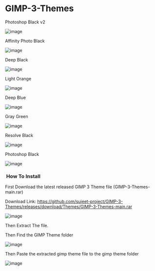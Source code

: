# GIMP-3-Themes

Photoshop Black v2

![image](https://user-images.githubusercontent.com/100540808/159771612-b2fa84e8-0f4b-4ebb-b303-2c86a499089d.png)

Affinity Photo Black

![image](https://user-images.githubusercontent.com/100540808/159771860-969cffb8-d09d-4f25-b8e6-6c165405f1b0.png)



Deep Black

![image](https://user-images.githubusercontent.com/100540808/155973246-6dd89aa0-983d-45d4-87de-ed5d8761ef54.png)

Light Orange

![image](https://user-images.githubusercontent.com/100540808/155973330-cd3520aa-e8e7-4d91-8434-7ee36cc5083c.png)

Deep Blue

![image](https://user-images.githubusercontent.com/100540808/156065844-6006f3cc-9db0-42bf-a9a5-28772c079773.png)


Gray Green

![image](https://user-images.githubusercontent.com/100540808/155973403-e8848590-aae4-4ff6-bf27-d1a598b2a458.png)

Resolve Black

![image](https://user-images.githubusercontent.com/100540808/158034116-83f70f98-7271-46a6-a5cd-98cc785f68f7.png)

Photoshop Black

![image](https://user-images.githubusercontent.com/100540808/158363827-38d77bde-fe84-48fa-a374-f4140b3fbd65.png)




<h3 style="text-align: left;">&nbsp;How To Install</h3>


First Download the latest released GIMP 3 Theme file (GIMP-3-Themes-main.rar)

Download Link: https://github.com/sujeet-project/GIMP-3-Themes/releases/download/Themes/GIMP-3-Themes-main.rar

![image](https://user-images.githubusercontent.com/100540808/179615987-d37b5ea0-b7fe-49fe-a601-2867112adbdb.png)

Then Extract The file.

Then Find the GIMP Theme folder

![image](https://user-images.githubusercontent.com/100540808/179616646-017a69e2-70f7-4751-a091-1385b8adb1ac.png)

Then Paste the extracted gimp theme file to the gimp theme folder

![image](https://user-images.githubusercontent.com/100540808/179616954-09518674-4856-4c67-9262-0061ca6ac42a.png)





